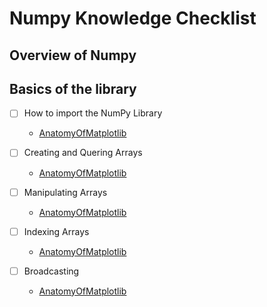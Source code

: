 # Numpy Knowledge Checklist

## Overview of Numpy

## Basics of the library
- [ ] How to import the NumPy Library
    - [AnatomyOfMatplotlib](http://nbviewer.jupyter.org/github/WeatherGod/AnatomyOfMatplotlib/blob/master/AnatomyOfMatplotlib-Part0-Intro2NumPy.ipynb#NumPy)
- [ ] Creating and Quering Arrays
    - [AnatomyOfMatplotlib](http://nbviewer.jupyter.org/github/WeatherGod/AnatomyOfMatplotlib/blob/master/AnatomyOfMatplotlib-Part0-Intro2NumPy.ipynb#Array-Creation)

- [ ] Manipulating Arrays
    - [AnatomyOfMatplotlib](http://nbviewer.jupyter.org/github/WeatherGod/AnatomyOfMatplotlib/blob/master/AnatomyOfMatplotlib-Part0-Intro2NumPy.ipynb#Array-Manipulation)

- [ ] Indexing Arrays
    - [AnatomyOfMatplotlib](http://nbviewer.jupyter.org/github/WeatherGod/AnatomyOfMatplotlib/blob/master/AnatomyOfMatplotlib-Part0-Intro2NumPy.ipynb#Array-Indexing)

- [ ] Broadcasting
    - [AnatomyOfMatplotlib](http://nbviewer.jupyter.org/github/WeatherGod/AnatomyOfMatplotlib/blob/master/AnatomyOfMatplotlib-Part0-Intro2NumPy.ipynb#Broadcasting)
